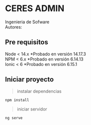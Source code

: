 # CERES ADMIN
Ingenieria de Sofware  
Autores:  

## Pre requisitos  
Node < 14.x  *Probado en versión 14.17.3   
NPM < 6.x  *Probado en versión 6.14.13  
Ionic < 6 *Probado en versión 6.15.1

## Iniciar proyecto
>instalar dependencias
```
npm install  
```
>iniciar servidor
```
ng serve
``` 